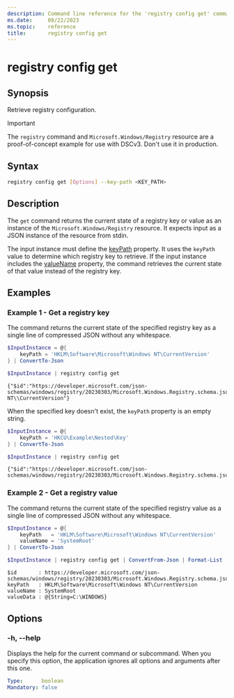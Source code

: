 ```yaml
---
description: Command line reference for the 'registry config get' command
ms.date:     08/22/2023
ms.topic:    reference
title:       registry config get
---
```


# registry config get

## Synopsis

Retrieve registry configuration.

> [!IMPORTANT]
> The `registry` command and `Microsoft.Windows/Registry` resource are a proof-of-concept example
> for use with DSCv3. Don't use it in production.

## Syntax

```sh
registry config get [Options] --key-path <KEY_PATH>
```

## Description

The `get` command returns the current state of a registry key or value as an instance of the
`Microsoft.Windows/Registry` resource. It expects input as a JSON instance of the resource from
stdin.

The input instance must define the [keyPath][01] property. It uses the `keyPath` value to determine
which registry key to retrieve. If the input instance includes the [valueName][02] property, the
command retrieves the current state of that value instead of the registry key.

## Examples

### Example 1 - Get a registry key

The command returns the current state of the specified registry key as a single line of compressed
JSON without any whitespace.

```powershell
$InputInstance = @{
    keyPath = 'HKLM\Software\Microsoft\Windows NT\CurrentVersion'
} | ConvertTo-Json

$InputInstance | registry config get
```

```Output
{"$id":"https://developer.microsoft.com/json-schemas/windows/registry/20230303/Microsoft.Windows.Registry.schema.json","keyPath":"HKLM\\Software\\Microsoft\\Windows NT\\CurrentVersion"}
```

When the specified key doesn't exist, the `keyPath` property is an empty string.

```powershell
$InputInstance = @{
    keyPath = 'HKCU\Example\Nested\Key'
} | ConvertTo-Json

$InputInstance | registry config get
```

```Output
{"$id":"https://developer.microsoft.com/json-schemas/windows/registry/20230303/Microsoft.Windows.Registry.schema.json","keyPath":""}
```

### Example 2 - Get a registry value

The command returns the current state of the specified registry value as a single line of compressed
JSON without any whitespace.

```powershell
$InputInstance = @{
    keyPath   = 'HKLM\Software\Microsoft\Windows NT\CurrentVersion'
    valueName = 'SystemRoot'
} | ConvertTo-Json

$InputInstance | registry config get | ConvertFrom-Json | Format-List
```

```Output
$id       : https://developer.microsoft.com/json-schemas/windows/registry/20230303/Microsoft.Windows.Registry.schema.json
keyPath   : HKLM\Software\Microsoft\Windows NT\CurrentVersion
valueName : SystemRoot
valueData : @{String=C:\WINDOWS}
```

## Options

### -h, --help

Displays the help for the current command or subcommand. When you specify this option, the
application ignores all options and arguments after this one.

```yaml
Type:      boolean
Mandatory: false
```

<!-- Link references -->
[01]: ../../resource.md#keypath
[02]: ../../resource.md#valuename
